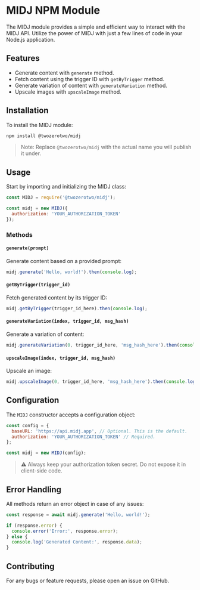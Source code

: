 # MIDJ NPM Module

The MIDJ module provides a simple and efficient way to interact with the MIDJ API. Utilize the power of MIDJ with just a few lines of code in your Node.js application.

## Features
- Generate content with `generate` method.
- Fetch content using the trigger ID with `getByTrigger` method.
- Generate variation of content with `generateVariation` method.
- Upscale images with `upscaleImage` method.

## Installation

To install the MIDJ module:

```bash
npm install @twozerotwo/midj
```

> Note: Replace `@twozerotwo/midj` with the actual name you will publish it under.

## Usage

Start by importing and initializing the MIDJ class:

```javascript
const MIDJ = require('@twozerotwo/midj');

const midj = new MIDJ({
  authorization: 'YOUR_AUTHORIZATION_TOKEN'
});
```

### Methods

#### `generate(prompt)`

Generate content based on a provided prompt:

```javascript
midj.generate('Hello, world!').then(console.log);
```

#### `getByTrigger(trigger_id)`

Fetch generated content by its trigger ID:

```javascript
midj.getByTrigger(trigger_id_here).then(console.log);
```

#### `generateVariation(index, trigger_id, msg_hash)`

Generate a variation of content:

```javascript
midj.generateVariation(0, trigger_id_here, 'msg_hash_here').then(console.log);
```

#### `upscaleImage(index, trigger_id, msg_hash)`

Upscale an image:

```javascript
midj.upscaleImage(0, trigger_id_here, 'msg_hash_here').then(console.log);
```

## Configuration

The `MIDJ` constructor accepts a configuration object:

```javascript
const config = {
  baseURL: 'https://api.midj.app', // Optional. This is the default.
  authorization: 'YOUR_AUTHORIZATION_TOKEN' // Required.
};

const midj = new MIDJ(config);
```

> ⚠️ Always keep your authorization token secret. Do not expose it in client-side code.

## Error Handling

All methods return an error object in case of any issues:

```javascript
const response = await midj.generate('Hello, world!');

if (response.error) {
  console.error('Error:', response.error);
} else {
  console.log('Generated Content:', response.data);
}
```

## Contributing

For any bugs or feature requests, please open an issue on GitHub.
